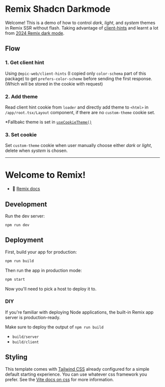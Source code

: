 # Remix Shadcn Darkmode

Welcome! This is a demo of how to control _dark_, _light_, and _system_ themes in Remix SSR without flash. Taking advantage of [client-hints](https://github.com/epicweb-dev/client-hints) and learnt a lot from [2024 Remix dark mode](https://www.mattstobbs.com/remix-dark-mode/).

## Flow

### 1. Get client hint

Using `@epic-web/client-hints` (I copied only `color-schema` part of this package) to get `prefers-color-scheme` before sending the first response. (Which will be stored in the cookie with request)

### 2. Add theme

Read client hint cookie from `loader` and directly add theme to `<html>` in `/app/root.tsx/Layout` component, if there are no `custom-theme` cookie set.

\*Fallbakc theme is set in [`useCookieTheme()`](https://github.com/gjc14/remix-shadcn-darkmode/tree/main/app/lib/client-hints/useCookieTheme.tsx)

### 3. Set cookie

Set `custom-theme` cookie when user manually choose either _dark_ or _light_, delete when _system_ is chosen.

---

# Welcome to Remix!

- 📖 [Remix docs](https://remix.run/docs)

## Development

Run the dev server:

```shellscript
npm run dev
```

## Deployment

First, build your app for production:

```sh
npm run build
```

Then run the app in production mode:

```sh
npm start
```

Now you'll need to pick a host to deploy it to.

### DIY

If you're familiar with deploying Node applications, the built-in Remix app server is production-ready.

Make sure to deploy the output of `npm run build`

- `build/server`
- `build/client`

## Styling

This template comes with [Tailwind CSS](https://tailwindcss.com/) already configured for a simple default starting experience. You can use whatever css framework you prefer. See the [Vite docs on css](https://vitejs.dev/guide/features.html#css) for more information.
